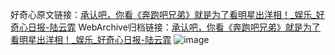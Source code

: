 好奇心原文链接：[承认吧，你看《奔跑吧兄弟》就是为了看明星出洋相！_娱乐_好奇心日报-陆云霏](https://www.qdaily.com/articles/2845.html)
WebArchive归档链接：[承认吧，你看《奔跑吧兄弟》就是为了看明星出洋相！_娱乐_好奇心日报-陆云霏](http://web.archive.org/web/20190623151534/https://www.qdaily.com/articles/2845.html)
![image](http://ww3.sinaimg.cn/large/007d5XDply1g3v6ogy4xij30u034sb29)